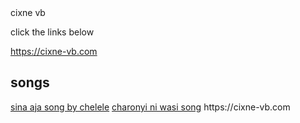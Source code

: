  <DOCTYPE html>
<html lang="en">
  <body>
    <h>cixne vb</h>
    <p>click the links below</p>
   <a href="https://www.cixne-vb.com">https://cixne-vb.com</a> 
  <h2>songs</h2>
    <a href="https://youtu.be/mLY01KGeyRo">sina aja song by chelele</a>
   <a href="https://www.youtube.com/watch?v=c5eCt0p5jwg&list=PPSV">charonyi ni wasi song</a>
  </body>
</html>
https://cixne-vb.com
